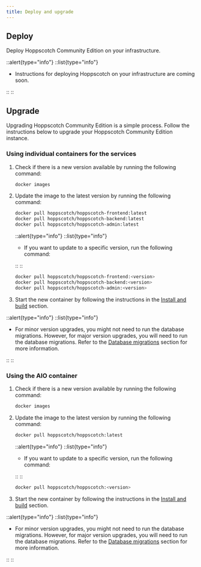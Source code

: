 ```yaml
---
title: Deploy and upgrade
---
```


## Deploy

Deploy Hoppscotch Community Edition on your infrastructure.

::alert{type="info"}
::list{type="info"}

- Instructions for deploying Hoppscotch on your infrastructure are coming soon.

::
::

## Upgrade

Upgrading Hoppscotch Community Edition is a simple process. Follow the instructions below to upgrade your Hoppscotch Community Edition instance.

### Using individual containers for the services

1. Check if there is a new version available by running the following command:

    ```bash
    docker images
    ```

2. Update the image to the latest version by running the following command:

    ```bash
    docker pull hoppscotch/hoppscotch-frontend:latest
    docker pull hoppscotch/hoppscotch-backend:latest
    docker pull hoppscotch/hoppscotch-admin:latest
    ```

    ::alert{type="info"}
    ::list{type="info"}

    - If you want to update to a specific version, run the following command:

    ::
    ::

    ```bash
    docker pull hoppscotch/hoppscotch-frontend:<version>
    docker pull hoppscotch/hoppscotch-backend:<version>
    docker pull hoppscotch/hoppscotch-admin:<version>
    ```

3. Start the new container by following the instructions in the [Install and build](/documentation/self-host/community-edition/install-and-build#docker) section.

::alert{type="info"}
::list{type="info"}

- For minor version upgrades, you might not need to run the database migrations. However, for major version upgrades, you will need to run the database migrations. Refer to the [Database migrations](/documentation/self-host/community-edition/install-and-build#migrations) section for more information.

::
::

### Using the AIO container

1. Check if there is a new version available by running the following command:

    ```bash
    docker images
    ```

2. Update the image to the latest version by running the following command:

    ```bash
    docker pull hoppscotch/hoppscotch:latest
    ```

    ::alert{type="info"}
    ::list{type="info"}

    - If you want to update to a specific version, run the following command:

    ::
    ::

    ```bash
    docker pull hoppscotch/hoppscotch:<version>
    ```

3. Start the new container by following the instructions in the [Install and build](/documentation/self-host/community-edition/install-and-build#docker) section.

::alert{type="info"}
::list{type="info"}

- For minor version upgrades, you might not need to run the database migrations. However, for major version upgrades, you will need to run the database migrations. Refer to the [Database migrations](/documentation/self-host/community-edition/install-and-build#migrations) section for more information.

::
::
